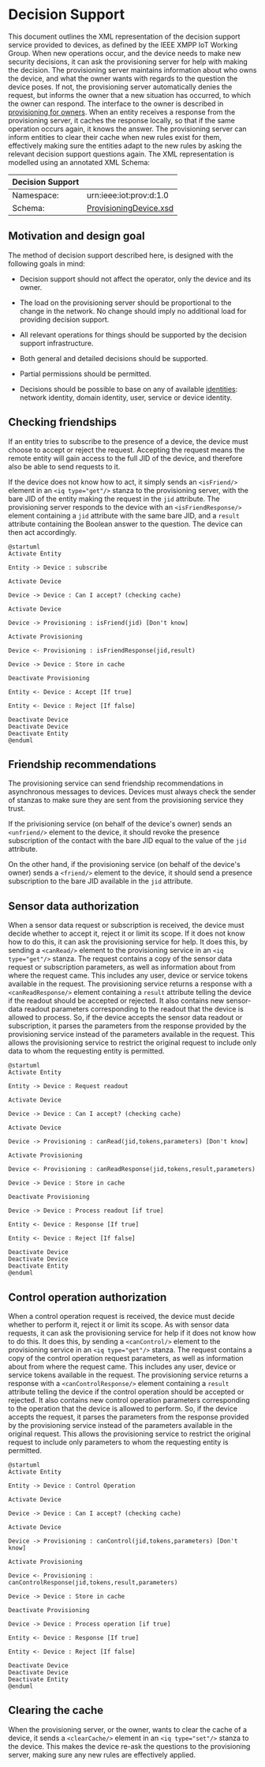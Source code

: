 ﻿Decision Support
==================

This document outlines the XML representation of the decision support service provided to devices, as defined by the IEEE XMPP IoT Working Group. 
When new operations occur, and the device needs to make new security decisions, it can ask the provisioning server for help with making the decision.
The provisioning server maintains information about who owns the device, and what the owner wants with regards to the question the device poses.
If not, the provisioning server automatically denies the request, but informs the owner that a new situation has occurred, to which the owner can respond.
The interface to the owner is described in [provisioning for owners](Provisioning.md). When an entity receives a response from the provisioning server,
it caches the response locally, so that if the same operation occurs again, it knows the answer. The provisioning server can inform entities to clear their
cache when new rules exist for them, effectively making sure the entities adapt to the new rules by asking the relevant decision support questions again.
The XML representation is modelled using an annotated XML Schema:

| Decision Support                                                      ||
| ------------|----------------------------------------------------------|
| Namespace:  | urn:ieee:iot:prov:d:1.0                                  |
| Schema:     | [ProvisioningDevice.xsd](Schemas/ProvisioningDevice.xsd) |


Motivation and design goal
----------------------------

The method of decision support described here, is designed with the following goals in mind:

* Decision support should not affect the operator, only the device and its owner.

* The load on the provisioning server should be proportional to the change in the network. No change should imply no additional load for providing 
decision support.

* All relevant operations for things should be supported by the decision support infrastructure.

* Both general and detailed decisions should be supported.

* Partial permissions should be permitted.

* Decisions should be possible to base on any of available [identities](Identities.md): network identity, domain identity, user, service or device identity.

Checking friendships
--------------------------

If an entity tries to subscribe to the presence of a device, the device must choose to accept or reject the request. Accepting the request means the
remote entity will gain access to the full JID of the device, and therefore also be able to send requests to it.

If the device does not know how to act, it simply sends an `<isFriend/>` element in an `<iq type="get"/>` stanza to the provisioning server, with the bare JID of the entity
making the request in the `jid` attribute. The provisioning server responds to the device with an `<isFriendResponse/>` element containing a `jid` attribute
with the same bare JID, and a `result` attribute containing the Boolean answer to the question. The device can then act accordingly.

```uml:Is Friend?
@startuml
Activate Entity

Entity -> Device : subscribe

Activate Device

Device -> Device : Can I accept? (checking cache)

Activate Device

Device -> Provisioning : isFriend(jid) [Don't know]

Activate Provisioning

Device <- Provisioning : isFriendResponse(jid,result)

Device -> Device : Store in cache

Deactivate Provisioning

Entity <- Device : Accept [If true]

Entity <- Device : Reject [If false]

Deactivate Device
Deactivate Device
Deactivate Entity
@enduml
```

Friendship recommendations
---------------------------

The provisioning service can send friendship recommendations in asynchronous messages to devices. Devices must always check the sender of stanzas to make
sure they are sent from the provisioning service they trust.

If the privisioning service (on behalf of the device's owner) sends an `<unfriend/>` element to the device, it should revoke the presence subscription
of the contact with the bare JID equal to the value of the `jid` attribute.

On the other hand, if the provisioning service (on behalf of the device's owner) sends a `<friend/>` element to the device, it should send a presence
subscription to the bare JID available in the `jid` attribute.

Sensor data authorization
------------------------------

When a sensor data request or subscription is received, the device must decide whether to accept it, reject it or limit its scope. If it does not know how to
do this, it can ask the provisioning service for help. It does this, by sending a `<canRead/>` element to the provisioning service in an `<iq type="get"/>` stanza. The
request contains a copy of the sensor data request or subscription parameters, as well as information about from where the request came. This includes any
user, device or service tokens available in the request. The provisioning service returns a response with a `<canReadResponse/>` element containing a `result` 
attribute telling the device if the readout should be accepted or rejected. It also contains new sensor-data readout parameters corresponding to the readout
that the device is allowed to process. So, if the device accepts the sensor data readout or subscription, it parses the parameters from the response provided
by the provisioning service instead of the parameters available in the request. This allows the provisioning service to restrict the original request to include
only data to whom the requesting entity is permitted.

```uml:Can Read?
@startuml
Activate Entity

Entity -> Device : Request readout

Activate Device

Device -> Device : Can I accept? (checking cache)

Activate Device

Device -> Provisioning : canRead(jid,tokens,parameters) [Don't know]

Activate Provisioning

Device <- Provisioning : canReadResponse(jid,tokens,result,parameters)

Device -> Device : Store in cache

Deactivate Provisioning

Device -> Device : Process readout [if true]

Entity <- Device : Response [If true]

Entity <- Device : Reject [If false]

Deactivate Device
Deactivate Device
Deactivate Entity
@enduml
```

Control operation authorization
----------------------------------

When a control operation request is received, the device must decide whether to perform it, reject it or limit its scope. As with sensor data requests,
it can ask the provisioning service for help if it does not know how to do this. It does this, by sending a `<canControl/>` element to the provisioning service 
in an `<iq type="get"/>` stanza. The request contains a copy of the control operation request parameters, as well as information about from where the request 
came. This includes any user, device or service tokens available in the request. The provisioning service returns a response with a `<canControlResponse/>` element 
containing a `result` attribute telling the device if the control operation should be accepted or rejected. It also contains new control operation parameters 
corresponding to the operation that the device is allowed to perform. So, if the device accepts the request, it parses the parameters from the response provided
by the provisioning service instead of the parameters available in the original request. This allows the provisioning service to restrict the original request 
to include only parameters to whom the requesting entity is permitted.

```uml:Can Control?
@startuml
Activate Entity

Entity -> Device : Control Operation

Activate Device

Device -> Device : Can I accept? (checking cache)

Activate Device

Device -> Provisioning : canControl(jid,tokens,parameters) [Don't know]

Activate Provisioning

Device <- Provisioning : canControlResponse(jid,tokens,result,parameters)

Device -> Device : Store in cache

Deactivate Provisioning

Device -> Device : Process operation [if true]

Entity <- Device : Response [If true]

Entity <- Device : Reject [If false]

Deactivate Device
Deactivate Device
Deactivate Entity
@enduml
```

Clearing the cache
----------------------

When the provisioning server, or the owner, wants to clear the cache of a device, it sends a `<clearCache/>` element in an `<iq type="set"/>` stanza to the device.
This makes the device re-ask the questions to the provisioning server, making sure any new rules are effectively applied.